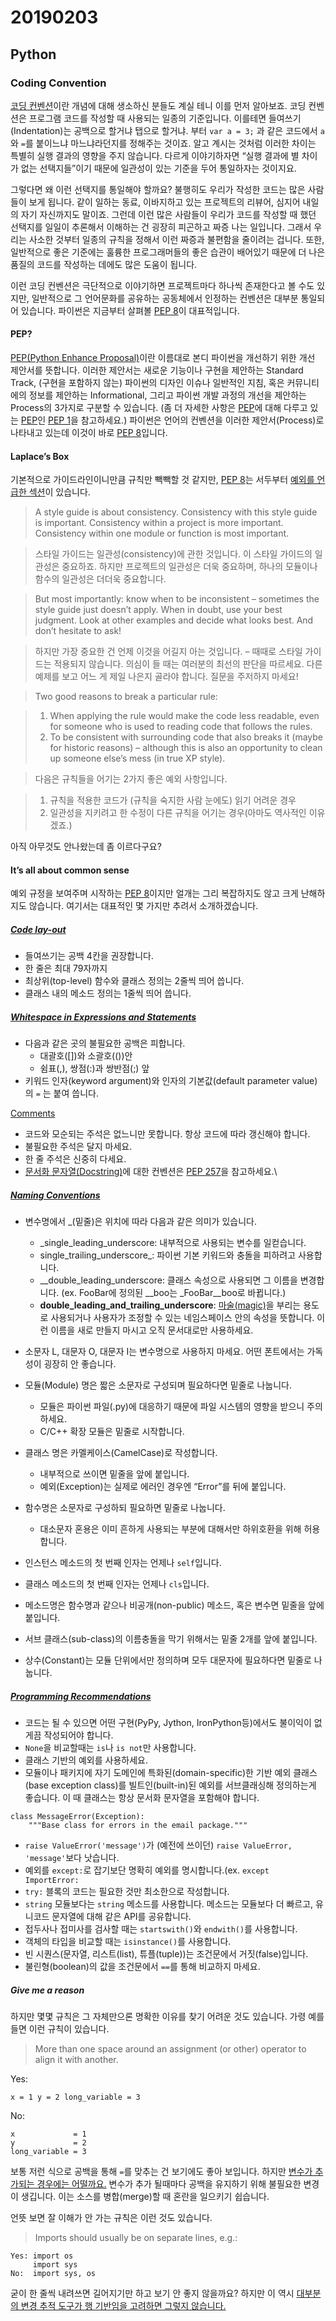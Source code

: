 # 20190203

## Python

### Coding Convention



[코딩 컨벤션](http://en.wikipedia.org/wiki/Coding_conventions)이란 개념에 대해 생소하신 분들도 계실 테니 이를 먼저 알아보죠. 코딩 컨벤션은 프로그램 코드를 작성할 때 사용되는 일종의 기준입니다. 이를테면 들여쓰기(Indentation)는 공백으로 할거냐 탭으로 할거냐. 부터 `var a = 3;` 과 같은 코드에서 `a`와 `=`를 붙이느냐 마느냐라던지를 정해주는 것이죠. 알고 계시는 것처럼 이러한 차이는 특별히 실행 결과의 영향을 주지 않습니다. 다르게 이야기하자면 “실행 결과에 별 차이가 없는 선택지들”이기 때문에 일관성이 있는 기준을 두어 통일하자는 것이지요.

그렇다면 왜 이런 선택지를 통일해야 할까요? 불행히도 우리가 작성한 코드는 많은 사람들이 보게 됩니다. 같이 일하는 동료, 이바지하고 있는 프로젝트의 리뷰어, 심지어 내일의 자기 자신까지도 말이죠. 그런데 이런 많은 사람들이 우리가 코드를 작성할 때 했던 선택지를 일일이 추론해서 이해하는 건 굉장히 피곤하고 짜증 나는 일입니다. 그래서 우리는 사소한 것부터 일종의 규칙을 정해서 이런 짜증과 불편함을 줄이려는 겁니다. 또한, 일반적으로 좋은 기준에는 훌륭한 프로그래머들의 좋은 습관이 배어있기 때문에 더 나은 품질의 코드를 작성하는 데에도 많은 도움이 됩니다.

이런 코딩 컨벤션은 극단적으로 이야기하면 프로젝트마다 하나씩 존재한다고 볼 수도 있지만, 일반적으로 그 언어문화를 공유하는 공동체에서 인정하는 컨벤션은 대부분 통일되어 있습니다. 파이썬은 지금부터 살펴볼 [PEP 8](http://www.python.org/dev/peps/pep-0008/)이 대표적입니다.



#### PEP?

[PEP(Python Enhance Proposal)](http://www.python.org/dev/peps/)이란 이름대로 본디 파이썬을 개선하기 위한 개선 제안서를 뜻합니다. 이러한 제안서는 새로운 기능이나 구현을 제안하는 Standard Track, (구현을 포함하지 않는) 파이썬의 디자인 이슈나 일반적인 지침, 혹은 커뮤니티에의 정보를 제안하는 Informational, 그리고 파이썬 개발 과정의 개선을 제안하는 Process의 3가지로 구분할 수 있습니다. (좀 더 자세한 사항은 [PEP](http://www.python.org/dev/peps/)에 대해 다루고 있는 [PEP](http://www.python.org/dev/peps/)인 [PEP 1](http://www.python.org/dev/peps/pep-0001)을 참고하세요.) 파이썬은 언어의 컨벤션을 이러한 제안서(Process)로 나타내고 있는데 이것이 바로 [PEP 8](http://www.python.org/dev/peps/pep-0008/)입니다.



#### Laplace’s Box

기본적으로 가이드라인이니만큼 규칙만 빽빽할 것 같지만, [PEP 8](http://www.python.org/dev/peps/pep-0008/)는 서두부터 [예외를 언급한 섹션](http://www.python.org/dev/peps/pep-0008/#a-foolish-consistency-is-the-hobgoblin-of-little-minds)이 있습니다.

> A style guide is about consistency. Consistency with this style guide is important. Consistency within a project is more important. Consistency within one module or function is most important.

> 스타일 가이드는 일관성(consistency)에 관한 것입니다. 이 스타일 가이드의 일관성은 중요하죠. 하지만 프로젝트의 일관성은 더욱 중요하며, 하나의 모듈이나 함수의 일관성은 더더욱 중요합니다.

> But most importantly: know when to be inconsistent – sometimes the style guide just doesn’t apply. When in doubt, use your best judgment. Look at other examples and decide what looks best. And don’t hesitate to ask!

> 하지만 가장 중요한 건 언제 이것을 어길지 아는 것입니다. – 때때로 스타일 가이드는 적용되지 않습니다. 의심이 들 때는 여러분의 최선의 판단을 따르세요. 다른 예제를 보고 어느 게 제일 나은지 골라야 합니다. 질문을 주저하지 마세요!

> Two good reasons to break a particular rule:

> 1. When applying the rule would make the code less readable, even for someone who is used to reading code that follows the rules.
> 2. To be consistent with surrounding code that also breaks it (maybe for historic reasons) – although this is also an opportunity to clean up someone else’s mess (in true XP style).

> 다음은 규칙들을 어기는 2가지 좋은 예외 사항입니다.

> 1. 규칙을 적용한 코드가 (규칙을 숙지한 사람 눈에도) 읽기 어려운 경우
> 2. 일관성을 지키려고 한 수정이 다른 규칙을 어기는 경우(아마도 역사적인 이유겠죠.)

아직 아무것도 안나왔는데 좀 이르다구요?



#### It’s all about common sense

예외 규정을 보여주며 시작하는 [PEP 8](http://www.python.org/dev/peps/pep-0008/)이지만 얼개는 그리 복잡하지도 않고 크게 난해하지도 않습니다. 여기서는 대표적인 몇 가지만 추려서 소개하겠습니다.

##### [Code lay-out](http://www.python.org/dev/peps/pep-0008/#code-lay-out)

- 들여쓰기는 공백 4칸을 권장합니다.
- 한 줄은 최대 79자까지
- 최상위(top-level) 함수와 클래스 정의는 2줄씩 띄어 씁니다.
- 클래스 내의 메소드 정의는 1줄씩 띄어 씁니다.



##### [Whitespace in Expressions and Statements](http://www.python.org/dev/peps/pep-0008/#whitespace-in-expressions-and-statements)

- 다음과 같은 곳의 불필요한 공백은 피합니다.
  - 대괄호([])와 소괄호(())안
  - 쉼표(,), 쌍점(:)과 쌍반점(;) 앞
- 키워드 인자(keyword argument)와 인자의 기본값(default parameter value)의 `=` 는 붙여 씁니다.

[Comments](http://www.python.org/dev/peps/pep-0008/#comments)

- 코드와 모순되는 주석은 없느니만 못합니다. 항상 코드에 따라 갱신해야 합니다.
- 불필요한 주석은 달지 마세요.
- 한 줄 주석은 신중히 다세요.
- [문서화 문자열(Docstring)](http://en.wikipedia.org/wiki/Docstring)에 대한 컨벤션은 [PEP 257](http://www.python.org/dev/peps/pep-0257/)을 참고하세요.\



##### [Naming Conventions](http://www.python.org/dev/peps/pep-0008/#naming-conventions)

- 변수명에서 _(밑줄)은 위치에 따라 다음과 같은 의미가 있습니다.

  - _single_leading_underscore: 내부적으로 사용되는 변수를 일컫습니다.
  - single_trailing_underscore_: 파이썬 기본 키워드와 충돌을 피하려고 사용합니다.
  - __double_leading_underscore: 클래스 속성으로 사용되면 그 이름을 변경합니다. (ex. FooBar에 정의된 __boo는 _FooBar__boo로 바뀝니다.)
  - __double_leading_and_trailing_underscore__: [마술(magic)](http://en.wikipedia.org/wiki/Magic_/(programming/))을 부리는 용도로 사용되거나 사용자가 조정할 수 있는 네임스페이스 안의 속성을 뜻합니다. 이런 이름을 새로 만들지 마시고 오직 문서대로만 사용하세요.
- 소문자 L, 대문자 O, 대문자 I는 변수명으로 사용하지 마세요. 어떤 폰트에서는 가독성이 굉장히 안 좋습니다.
- 모듈(Module) 명은 짧은 소문자로 구성되며 필요하다면 밑줄로 나눕니다.

  - 모듈은 파이썬 파일(.py)에 대응하기 때문에 파일 시스템의 영향을 받으니 주의하세요.
  - C/C++ 확장 모듈은 밑줄로 시작합니다.
- 클래스 명은 카멜케이스(CamelCase)로 작성합니다.

  - 내부적으로 쓰이면 밑줄을 앞에 붙입니다.
  - 예외(Exception)는 실제로 에러인 경우엔 “Error”를 뒤에 붙입니다.
- 함수명은 소문자로 구성하되 필요하면 밑줄로 나눕니다.

  - 대소문자 혼용은 이미 흔하게 사용되는 부분에 대해서만 하위호환을 위해 허용합니다.
- 인스턴스 메소드의 첫 번째 인자는 언제나 `self`입니다.
- 클래스 메소드의 첫 번째 인자는 언제나 `cls`입니다.
- 메소드명은 함수명과 같으나 비공개(non-public) 메소드, 혹은 변수면 밑줄을 앞에 붙입니다.
- 서브 클래스(sub-class)의 이름충돌을 막기 위해서는 밑줄 2개를 앞에 붙입니다.
- 상수(Constant)는 모듈 단위에서만 정의하며 모두 대문자에 필요하다면 밑줄로 나눕니다.



##### [Programming Recommendations](http://www.python.org/dev/peps/pep-0008/#programming-recommendations)

- 코드는 될 수 있으면 어떤 구현(PyPy, Jython, IronPython등)에서도 불이익이 없게끔 작성되어야 합니다.
- `None`을 비교할때는 `is`나 `is not`만 사용합니다.
- 클래스 기반의 예외를 사용하세요.
- 모듈이나 패키지에 자기 도메인에 특화된(domain-specific)한 기반 예외 클래스(base exception class)를 빌트인(built-in)된 예외를 서브클래싱해 정의하는게 좋습니다. 이 때 클래스는 항상 문서화 문자열을 포함해야 합니다.

```
class MessageError(Exception):
    """Base class for errors in the email package."""
```

- `raise ValueError('message')`가 (예전에 쓰이던) `raise ValueError, 'message'`보다 낫습니다.
- 예외를 `except:`로 잡기보단 명확히 예외를 명시합니다.(ex. `except ImportError:`
- `try:` 블록의 코드는 필요한 것만 최소한으로 작성합니다.
- `string` 모듈보다는 `string` 메소드를 사용합니다. 메소드는 모듈보다 더 빠르고, 유니코드 문자열에 대해 같은 API를 공유합니다.
- 접두사나 접미사를 검사할 때는 `startswith()`와 `endwith()`를 사용합니다.
- 객체의 타입을 비교할 때는 `isinstance()`를 사용합니다.
- 빈 시퀀스(문자열, 리스트(list), 튜플(tuple))는 조건문에서 거짓(false)입니다.
- 불린형(boolean)의 값을 조건문에서 `==`를 통해 비교하지 마세요.



##### Give me a reason

하지만 몇몇 규칙은 그 자체만으론 명확한 이유를 찾기 어려운 것도 있습니다. 가령 예를 들면 이런 규칙이 있습니다.

> More than one space around an assignment (or other) operator to align it with another.

Yes:

```
x = 1 y = 2 long_variable = 3
```



No:

```
x             = 1
y             = 2
long_variable = 3
```

보통 저런 식으로 공백을 통해 `=`를 맞추는 건 보기에도 좋아 보입니다. 하지만 [변수가 추가되는 경우에는 어떨까요.](http://blog.dahlia.kr/post/18035893350) 변수가 추가 될때마다 공백을 유지하기 위해 불필요한 변경이 생깁니다. 이는 소스를 병합(merge)할 때 혼란을 일으키기 쉽습니다.

언뜻 보면 잘 이해가 안 가는 규칙은 이런 것도 있습니다.

> Imports should usually be on separate lines, e.g.:

```
Yes: import os
     import sys
No:  import sys, os
```

굳이 한 줄씩 내려쓰면 길어지기만 하고 보기 안 좋지 않을까요? 하지만 이 역시 [대부분의 변경 추적 도구가 행 기반임을 고려하면 그렇지 않습니다.](http://stackoverflow.com/questions/9125169/why-pep8-states-imports-should-usually-be-on-separate-lines)
